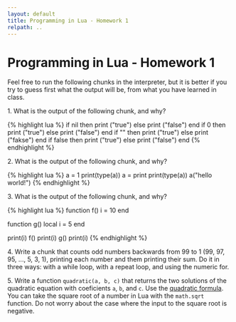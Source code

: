 ```yaml
---
layout: default
title: Programming in Lua - Homework 1
relpath: ..
---
```


Programming in Lua - Homework 1
===============================

Feel free to run the following chunks in the interpreter, but it is
better if you try to guess first what the output will be, from what
you have learned in class.

1\. What is the output of the following chunk, and why?

{% highlight lua %}
if nil then print ("true") else print ("false") end
if 0 then print ("true") else print ("false") end
if "" then print ("true") else print ("fakse") end
if false then print ("true") else print ("false") end
{% endhighlight %}

2\. What is the output of the following chunk, and why?

{% highlight lua %}
a = 1
print(type(a))
a = print
print(type(a))
a("hello world!")
{% endhighlight %}

3\. What is the output of the following chunk, and why?

{% highlight lua %}
function f()
  i = 10
end

function g()
  local i = 5
end

print(i)
f()
print(i)
g()
print(i)
{% endhighlight %}

4\. Write a chunk that counts odd numbers backwards from 99 to 1 
(99, 97, 95, ..., 5, 3, 1), printing each number and them printing their sum.
Do it in three ways: with a while loop, with a repeat loop, and using the numeric for.

5\. Write a function `quadratic(a, b, c)` that returns the two solutions
of the quadratic equation with coeficients `a`, `b`, and `c`. Use
the [quadratic formula](http://0.tqn.com/d/create/1/0/i/9/9/-/Quadratic.formula.jpg).
You can take the square root of a number in Lua with the `math.sqrt` function.
Do not worry about the case where the input to the square root is negative.
